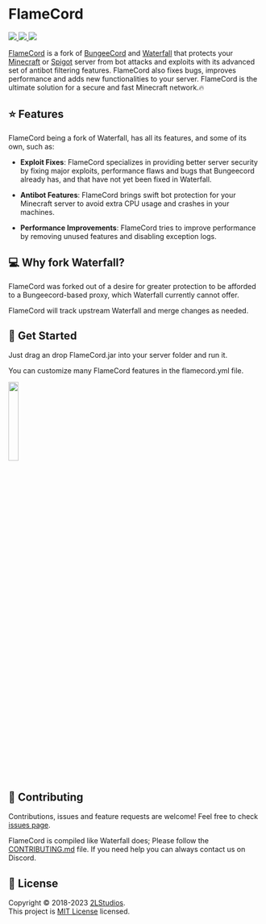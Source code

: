 # FlameCord

<a href="https://builtbybit.com/resources/flamecord-mitigate-bots-exploits.13492/" alt="Download">
    <img src="https://img.shields.io/badge/Download-%244.99-blue?style=flat-square" />
</a>
<a href="https://discord.com/invite/gF36AT3" alt="Discord">
    <img src="https://img.shields.io/discord/442079515498381312?style=flat-square&color=%237289da&label=Discord&logo=discord&logoColor=%237289da" />
</a>
<a href="https://github.com/linsaftw/FlameCord/blob/master/LICENSE.txt" alt="License">
    <img src="https://img.shields.io/github/license/2lstudios-mc/flamecord?style=flat-square" />
</a>

<a href="https://builtbybit.com/resources/13492/" alt="FlameCord">FlameCord</a> is a fork of <a href="https://github.com/SpigotMC/BungeeCord" alt="BungeeCord">BungeeCord</a> and <a href="https://github.com/PaperMC/Waterfall" alt="Waterfall">Waterfall</a> that protects your <a href="https://minecraft.net" alt="Minecraft">Minecraft</a> or <a href="https://www.spigotmc.org/" alt="Spigot">Spigot</a> server from bot attacks and exploits with its advanced set of antibot filtering features. FlameCord also fixes bugs, improves performance and adds new functionalities to your server. FlameCord is the ultimate solution for a secure and fast Minecraft network.🔥

## ⭐ Features

FlameCord being a fork of Waterfall, has all its features, and some of its own, such as:

* **Exploit Fixes**: FlameCord specializes in providing better server security by fixing major exploits, performance flaws and bugs that Bungeecord already has, and that have not yet been fixed in Waterfall.
  
* **Antibot Features**: FlameCord brings swift bot protection for your Minecraft server to avoid extra CPU usage and crashes in your machines.

* **Performance Improvements**: FlameCord tries to improve performance by removing unused features and disabling exception logs.

## 💻 Why fork Waterfall?

FlameCord was forked out of a desire for greater protection to be afforded to a Bungeecord-based proxy, which Waterfall currently cannot offer.

FlameCord will track upstream Waterfall and merge changes as needed.

## 🌱 Get Started

Just drag an drop FlameCord.jar into your server folder and run it.

You can customize many FlameCord features in the flamecord.yml file.

<a href="https://www.allenpixel.com" alt="Download Now!"><img src="https://archive.org/download/download-button-png/download-button-png.png" width=20% height=20%><img/><a/>

## 🤝 Contributing

Contributions, issues and feature requests are welcome!
Feel free to check [issues page](https://github.com/2lstudios-mc/flamecord).

FlameCord is compiled like Waterfall does; Please follow the [CONTRIBUTING.md](https://github.com/2lstudios-mc/FlameCord/blob/master/CONTRIBUTING.md) file. If you need help you can always contact us on Discord.

## 📝 License

Copyright © 2018-2023 [2LStudios](https://github.com/2lstudios-mc).  
This project is [MIT License](LICENSE.txt) licensed.
